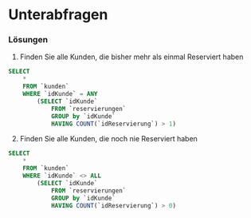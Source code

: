 # Unterabfragen
### Lösungen
1. Finden Sie alle Kunden, die bisher mehr als einmal Reserviert haben
```SQL
SELECT
    *
    FROM `kunden`
    WHERE `idKunde` = ANY
        (SELECT `idKunde`
            FROM `reservierungen`
            GROUP by `idKunde`
            HAVING COUNT(`idReservierung`) > 1)
```

2. Finden Sie alle Kunden, die noch nie Reserviert haben
```SQL
SELECT
    *
    FROM `kunden`
    WHERE `idKunde` <> ALL
        (SELECT `idKunde`
            FROM `reservierungen`
            GROUP by `idKunde`
            HAVING COUNT(`idReservierung`) > 0)
```

